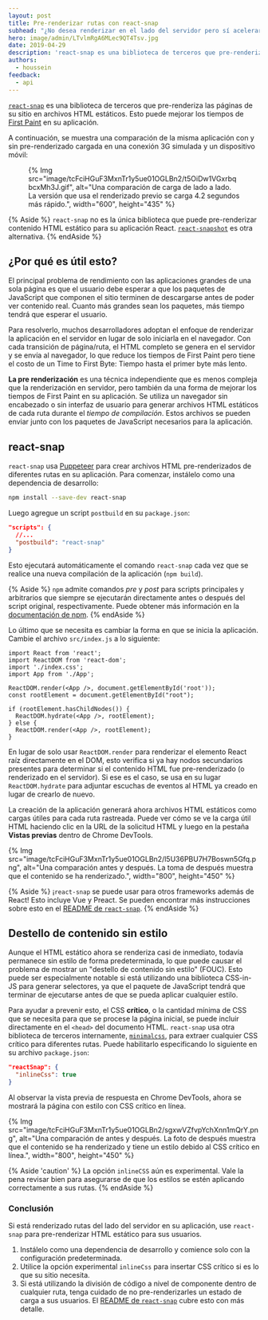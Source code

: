 ```yaml
---
layout: post
title: Pre-renderizar rutas con react-snap
subhead: "¿No desea renderizar en el lado del servidor pero sí acelerar el rendimiento de su sitio React? ¡Pruebe el pre-renderizado!"
hero: image/admin/LTvlmRgA6MLec9QT4Tsv.jpg
date: 2019-04-29
description: 'react-snap es una biblioteca de terceros que pre-renderiza las páginas de su sitio en archivos HTML estáticos. Esto puede mejorar los tiempos de First Paint: Primer Trazado en su aplicación.'
authors:
  - houssein
feedback:
  - api
---
```


[`react-snap`](https://github.com/stereobooster/react-snap) es una biblioteca de terceros que pre-renderiza las páginas de su sitio en archivos HTML estáticos. Esto puede mejorar los tiempos de [First Paint](/user-centric-performance-metrics/#important-metrics-to-measure) en su aplicación.

A continuación, se muestra una comparación de la misma aplicación con y sin pre-renderizado cargada en una conexión 3G simulada y un dispositivo móvil:

<figure>{% Img src="image/tcFciHGuF3MxnTr1y5ue01OGLBn2/t5OiDw1VGxrbqbcxMh3J.gif", alt="Una comparación de carga de lado a lado. La versión que usa el renderizado previo se carga 4.2 segundos más rápido.", width="600", height="435" %}</figure>

{% Aside %} `react-snap` no es la única biblioteca que puede pre-renderizar contenido HTML estático para su aplicación React. [`react-snapshot`](https://github.com/geelen/react-snapshot) es otra alternativa. {% endAside %}

## ¿Por qué es útil esto?

El principal problema de rendimiento con las aplicaciones grandes de una sola página es que el usuario debe esperar a que los paquetes de JavaScript que componen el sitio terminen de descargarse antes de poder ver contenido real. Cuanto más grandes sean los paquetes, más tiempo tendrá que esperar el usuario.

Para resolverlo, muchos desarrolladores adoptan el enfoque de renderizar la aplicación en el servidor en lugar de solo iniciarla en el navegador. Con cada transición de página/ruta, el HTML completo se genera en el servidor y se envía al navegador, lo que reduce los tiempos de First Paint pero tiene el costo de un Time to First Byte: Tiempo hasta el primer byte más lento.

**La pre renderización** es una técnica independiente que es menos compleja que la renderización en servidor, pero también da una forma de mejorar los tiempos de First Paint en su aplicación. Se utiliza un navegador sin encabezado o sin interfaz de usuario para generar archivos HTML estáticos de cada ruta durante el *tiempo de compilación*. Estos archivos se pueden enviar junto con los paquetes de JavaScript necesarios para la aplicación.

## react-snap

`react-snap` usa [Puppeteer](https://github.com/GoogleChrome/puppeteer) para crear archivos HTML pre-renderizados de diferentes rutas en su aplicación. Para comenzar, instálelo como una dependencia de desarrollo:

```bash
npm install --save-dev react-snap
```

Luego agregue un script `postbuild` en su  `package.json`:

```json
"scripts": {
  //...
  "postbuild": "react-snap"
}
```

Esto ejecutará automáticamente el comando `react-snap` cada vez que se realice una nueva compilación de la aplicación (`npm build`).

{% Aside %} `npm` admite comandos *pre* y *post* para scripts principales y arbitrarios que siempre se ejecutarán directamente antes o después del script original, respectivamente. Puede obtener más información en la [documentación de npm](https://docs.npmjs.com/misc/scripts). {% endAside %}

Lo último que se necesita es cambiar la forma en que se inicia la aplicación. Cambie el archivo `src/index.js` a lo siguiente:

```js/6,8-12/5
import React from 'react';
import ReactDOM from 'react-dom';
import './index.css';
import App from './App';

ReactDOM.render(<App />, document.getElementById('root'));
const rootElement = document.getElementById("root");

if (rootElement.hasChildNodes()) {
  ReactDOM.hydrate(<App />, rootElement);
} else {
  ReactDOM.render(<App />, rootElement);
}
```

En lugar de solo usar `ReactDOM.render` para renderizar el elemento React raíz directamente en el DOM, esto verifica si ya hay nodos secundarios presentes para determinar si el contenido HTML fue pre-renderizado (o renderizado en el servidor). Si ese es el caso, se usa en su lugar `ReactDOM.hydrate` para adjuntar escuchas de eventos al HTML ya creado en lugar de crearlo de nuevo.

La creación de la aplicación generará ahora archivos HTML estáticos como cargas útiles para cada ruta rastreada. Puede ver cómo se ve la carga útil HTML haciendo clic en la URL de la solicitud HTML y luego en la pestaña **Vistas previas** dentro de Chrome DevTools.

{% Img src="image/tcFciHGuF3MxnTr1y5ue01OGLBn2/l5U36PBU7H7Boswn5Gfq.png", alt="Una comparación antes y después. La toma de después muestra que el contenido se ha renderizado.", width="800", height="450" %}

{% Aside %} ¡`react-snap` se puede usar para otros frameworks además de React! Esto incluye Vue y Preact. Se pueden encontrar más instrucciones sobre esto en el <a href="https://github.com/stereobooster/react-snap" data-md-type="link">README de `react-snap`</a>. {% endAside %}

## Destello de contenido sin estilo

Aunque el HTML estático ahora se renderiza casi de inmediato, todavía permanece sin estilo de forma predeterminada, lo que puede causar el problema de mostrar un "destello de contenido sin estilo" (FOUC). Esto puede ser especialmente notable si está utilizando una biblioteca CSS-in-JS para generar selectores, ya que el paquete de JavaScript tendrá que terminar de ejecutarse antes de que se pueda aplicar cualquier estilo.

Para ayudar a prevenir esto, el CSS **crítico**, o la cantidad mínima de CSS que se necesita para que se procese la página inicial, se puede incluir directamente en el `<head>` del documento HTML. `react-snap` usa otra biblioteca de terceros internamente, [`minimalcss`](https://github.com/peterbe/minimalcss), para extraer cualquier CSS crítico para diferentes rutas. Puede habilitarlo especificando lo siguiente en su archivo `package.json`:

```json
"reactSnap": {
  "inlineCss": true
}
```

Al observar la vista previa de respuesta en Chrome DevTools, ahora se mostrará la página con estilo con CSS crítico en línea.

{% Img src="image/tcFciHGuF3MxnTr1y5ue01OGLBn2/sgxwVZfvpYchXnn1mQrY.png", alt="Una comparación de antes y después. La foto de después muestra que el contenido se ha renderizado y tiene un estilo debido al CSS crítico en línea.", width="800", height="450" %}

{% Aside 'caution' %} La opción `inlineCSS` aún es experimental. Vale la pena revisar bien para asegurarse de que los estilos se estén aplicando correctamente a sus rutas. {% endAside %}

### Conclusión

Si está renderizado rutas del lado del servidor en su aplicación, use `react-snap` para pre-renderizar HTML estático para sus usuarios.

1. Instálelo como una dependencia de desarrollo y comience solo con la configuración predeterminada.
2. Utilice la opción experimental `inlineCss` para insertar CSS crítico si es lo que su sitio necesita.
3. Si está utilizando la división de código a nivel de componente dentro de cualquier ruta, tenga cuidado de no pre-renderizarles un estado de carga a sus usuarios. El [README de `react-snap`](https://github.com/stereobooster/react-snap#async-components) cubre esto con más detalle.
